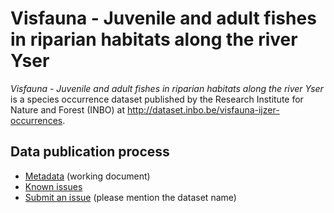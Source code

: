 # Visfauna - Juvenile and adult fishes in riparian habitats along the river Yser

*Visfauna - Juvenile and adult fishes in riparian habitats along the river Yser* is a species occurrence dataset published by the Research Institute for Nature and Forest (INBO) at http://dataset.inbo.be/visfauna-ijzer-occurrences.

## Data publication process

* [Metadata](metadata.md) (working document)
* [Known issues](https://github.com/LifeWatchINBO/data-publication/labels/visfauna-ijzer-occurrences)
* [Submit an issue](https://github.com/LifeWatchINBO/data-publication/issues/new) (please mention the dataset name)

